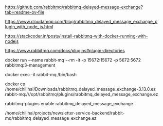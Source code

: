 https://github.com/rabbitmq/rabbitmq-delayed-message-exchange?tab=readme-ov-file

https://www.cloudamqp.com/blog/rabbitmq_delayed_message_exchange_plugin_with_node_js.html

https://stackcoder.in/posts/install-rabbitmq-with-docker-running-with-nodejs

https://www.rabbitmq.com/docs/plugins#plugin-directories

docker run --name rabbit-mq --rm -it -p 15672:15672 -p 5672:5672 rabbitmq:3-management

docker exec -it rabbit-mq /bin/bash

docker cp /home/chillhai/Downloads/rabbitmq_delayed_message_exchange-3.13.0.ez rabbit-mq:///opt/rabbitmq/plugins/rabbitmq_delayed_message_exchange.ez

rabbitmq-plugins enable rabbitmq_delayed_message_exchange





/home/chillhai/projects/newsletter-service-backend/rabbit-mq/rabbitmq_delayed_message_exchange.ez